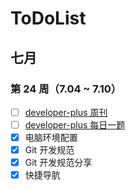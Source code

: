 # ToDoList

## 七月

### 第 24 周（7.04 ~ 7.10）

- [ ] [developer-plus 周刊](https://github.com/developer-plus/weekly)
- [ ] [developer-plus 每日一题](https://github.com/developer-plus/interview)
- [x] 电脑环境配置
- [x] Git 开发规范
- [x] Git 开发规范分享
- [x] 快捷导肮
